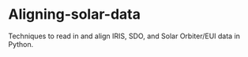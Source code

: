 # Aligning-solar-data

Techniques to read in and align IRIS, SDO, and Solar Orbiter/EUI data in Python.

